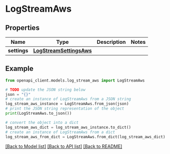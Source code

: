 # LogStreamAws


## Properties

Name | Type | Description | Notes
------------ | ------------- | ------------- | -------------
**settings** | [**LogStreamSettingsAws**](LogStreamSettingsAws.md) |  | 

## Example

```python
from openapi_client.models.log_stream_aws import LogStreamAws

# TODO update the JSON string below
json = "{}"
# create an instance of LogStreamAws from a JSON string
log_stream_aws_instance = LogStreamAws.from_json(json)
# print the JSON string representation of the object
print(LogStreamAws.to_json())

# convert the object into a dict
log_stream_aws_dict = log_stream_aws_instance.to_dict()
# create an instance of LogStreamAws from a dict
log_stream_aws_from_dict = LogStreamAws.from_dict(log_stream_aws_dict)
```
[[Back to Model list]](../README.md#documentation-for-models) [[Back to API list]](../README.md#documentation-for-api-endpoints) [[Back to README]](../README.md)


